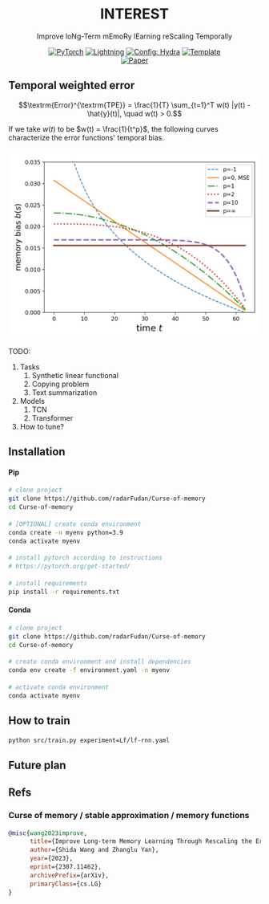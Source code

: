 <div align="center">

# INTEREST

Improve loNg-Term mEmoRy lEarning reScaling Temporally

<a href="https://pytorch.org/get-started/locally/"><img alt="PyTorch" src="https://img.shields.io/badge/PyTorch-ee4c2c?logo=pytorch&logoColor=white"></a>
<a href="https://pytorchlightning.ai/"><img alt="Lightning" src="https://img.shields.io/badge/-Lightning-792ee5?logo=pytorchlightning&logoColor=white"></a>
<a href="https://hydra.cc/"><img alt="Config: Hydra" src="https://img.shields.io/badge/Config-Hydra-89b8cd"></a>
<a href="https://github.com/ashleve/lightning-hydra-template"><img alt="Template" src="https://img.shields.io/badge/-Lightning--Hydra--Template-017F2F?style=flat&logo=github&labelColor=gray"></a><br>
[![Paper](http://img.shields.io/badge/paper-arxiv.2307.11462-B31B1B.svg)](https://arxiv.org/abs/2307.11462)
<!-- [![Conference](http://img.shields.io/badge/AnyConference-year-4b44ce.svg)](https://papers.nips.cc/paper/2020) -->

</div>

## Temporal weighted error

$$\textrm{Error}^{\textrm{TPE}} = \frac{1}{T} \sum_{t=1}^T w(t) |y(t) - \hat{y}(t)|, \quad w(t) > 0.$$

If we take $w(t)$ to be $w(t) = \frac{1}{t^p}$, the following curves characterize the error functions' temporal bias. 

![Memory bias](assets/memory_bias.png)

TODO:

1. Tasks
   1. Synthetic linear functional
   2. Copying problem
   3. Text summarization
2. Models
   1. TCN
   2. Transformer
3. How to tune? 

## Installation

#### Pip

```bash
# clone project
git clone https://github.com/radarFudan/Curse-of-memory
cd Curse-of-memory

# [OPTIONAL] create conda environment
conda create -n myenv python=3.9
conda activate myenv

# install pytorch according to instructions
# https://pytorch.org/get-started/

# install requirements
pip install -r requirements.txt
```

#### Conda

```bash
# clone project
git clone https://github.com/radarFudan/Curse-of-memory
cd Curse-of-memory

# create conda environment and install dependencies
conda env create -f environment.yaml -n myenv

# activate conda environment
conda activate myenv
```

## How to train

```bash
python src/train.py experiment=Lf/lf-rnn.yaml
```

## Future plan

## Refs

### Curse of memory / stable approximation / memory functions

```bibtex
@misc{wang2023improve,
      title={Improve Long-term Memory Learning Through Rescaling the Error Temporally}, 
      author={Shida Wang and Zhanglu Yan},
      year={2023},
      eprint={2307.11462},
      archivePrefix={arXiv},
      primaryClass={cs.LG}
}
```

